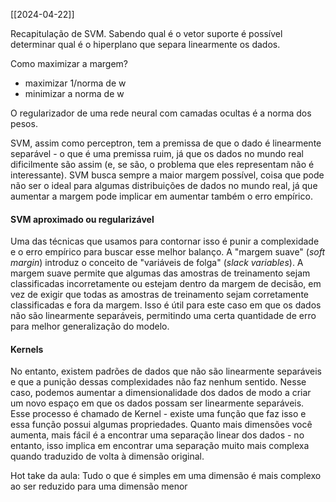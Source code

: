 [[2024-04-22]]

Recapitulação de SVM. Sabendo qual é o vetor suporte é possível determinar qual é o hiperplano que separa linearmente os dados. 

Como maximizar a margem?
- maximizar 1/norma de w
- minimizar a norma de w

O regularizador de uma rede neural com camadas ocultas é a norma dos pesos.

SVM, assim como perceptron, tem a premissa de que o dado é linearmente separável - o que é uma premissa ruim, já que os dados no mundo real dificilmente são assim (e, se são, o problema que eles representam não é interessante). SVM busca sempre a maior margem possível, coisa que pode não ser o ideal para algumas distribuições de dados no mundo real, já que aumentar a margem pode implicar em aumentar também o erro empírico. 

#### SVM aproximado ou regularizável
Uma das técnicas que usamos para contornar isso é punir a complexidade e o erro empírico para buscar esse melhor balanço. A "margem suave" (*soft margin*) introduz o conceito de "variáveis de folga" (*slack variables*). A margem suave permite que algumas das amostras de treinamento sejam classificadas incorretamente ou estejam dentro da margem de decisão, em vez de exigir que todas as amostras de treinamento sejam corretamente classificadas e fora da margem. Isso é útil para este caso em que os dados não são linearmente separáveis, permitindo uma certa quantidade de erro para melhor generalização do modelo.

#### Kernels
No entanto, existem padrões de dados que não são linearmente separáveis e que a punição dessas complexidades não faz nenhum sentido. Nesse caso, podemos aumentar a dimensionalidade dos dados de modo a criar um novo espaço em que os dados possam ser linearmente separáveis. Esse processo é chamado de Kernel - existe uma função que faz isso e essa função possui algumas propriedades. Quanto mais dimensões você aumenta, mais fácil é a encontrar uma separação linear dos dados - no entanto, isso implica em encontrar uma separação muito mais complexa quando traduzido de volta à dimensão original.

Hot take da aula: Tudo o que é simples em uma dimensão é mais complexo ao ser reduzido para uma dimensão menor